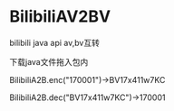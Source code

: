 # BilibiliAV2BV
bilibili java api av,bv互转

下载java文件拖入包内

BilibiliA2B.enc("170001")->BV17x411w7KC

BilibiliA2B.dec("BV17x411w7KC")->170001

